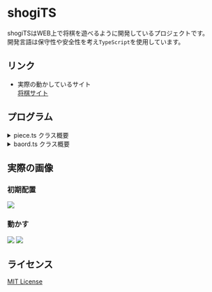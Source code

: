 # shogiTS
shogiTSはWEB上で将棋を遊べるように開発しているプロジェクトです。  
開発言語は保守性や安全性を考え`TypeScript`を使用しています。  
## リンク
 - 実際の動かしているサイト  
[将棋サイト](https://sanae.tokyo/tools/shogi/)

## プログラム

<details>
<summary>piece.ts クラス概要</summary>

### piece.ts
ここでは将棋の駒に関するクラスを定義しています。 
 - `boardSize`
    ボードサイズ(9*9マス)を格納します。
 - `partition`
    方向が切り替わったことを示す番兵です。 
 - `Position`
    駒の位置(行,列)を格納する型エイリアス`[number][number]`です。
 - `Direction`
    方向を指定することが出来る列挙型です。

 - `Piece`
    各駒の基底クラスです。
    - `public`メンバ
        - `isSente`
            駒の所有者は先手かどうかを格納します。  
            `undefined`の時所有者なしと判定されます。
        - `canPromotion`
            成ることが出来るクラスかを格納します。
        - `changePromotoionStatus():void`
            その駒を成らせます。  
            `canPromotion`が`false|undefined`の時`Error`を`throw`します。
        - `getIsPromoted():boolean`
            成っているかどうかを返します。
        - `setRefusePromotion():boolean`
        成ることを拒否します。  
        すでに拒否されていた場合`Error`を`throw`します。
        - `getRefusedPromotion():boolean`
            成ることを拒否したかどうかを返します。
        - `toString():string`
            駒の表示名を返します。
    - `abstruct`
        - `generateMovePositions`
            各駒が動ける位置を格納した配列を生成します。

    - `protected`メンバ
        - `isPromoted`
            成ったかどうかを格納します。
        - `refusedPromotion`
            成らないことを選択されたかを格納します。
        - `getLinearMovePotirions(Position,number,[Direction,Direction?][],boolean|undefined)`
            その駒が動くことのできる位置を配列で返します。  
            各引数の説明  
            1. 駒の位置`[行番号,列番号]`
            2. 何マス動くか。端まで動ける場合は`boardSize`を指定します。
            3. 方向を示します。
            4. 先手かどうかを指定します。

            `getLinearMovePositions([2, 3], 3, [[Direction.Up], [Direction.Down, Direction.Left]], true);`
            の時3マス上方向と左下に動くことが出来る。
 - `Air`  
    空白のクラスです。  
    `isSente`は`undefined`であり所有者はいません。  
    `toString`は空白を返します。  
    動ける位置を取得しようと`generateMovePositions`を呼び出した場合`Error`を`throw`します。
 - `King`  
    王将のクラスです。  
    `canPromotion`は`false`であり成ることはできません。  
    `toString`は`王`を返します。
    ![](pic/pieces/king.png)
 - `Rook`  
    飛車クラスです。
    `toString`は`飛`を返します。  
    成っている場合は`竜`を返します。
    ![](pic/pieces/rook1.png)
    ![](pic/pieces/rook2.png)
 - `Bishop`  
    角クラスです。
    `toString`は`角`を返します。  
    成っている場合は`龍`を返します。
    ![](pic/pieces/bishop.png)
    ![](pic/pieces/bishop2.png)
 - `Pawn`
    歩クラスです。    
    `toString`は`歩`を返します。  
    成っている場合は`と`を返します。
    ![](pic/pieces/pawn1.png)
    ![](pic/pieces/pawn2.png)
 - `Lance`
    香車クラスです。  
    `toString`は`香`を返します。
    ![](pic/pieces/lance1.png)
    ![](pic/pieces/lance2.png)
 - `Knight`
    香車クラスです。  
    `toString`は`桂`を返します。
    ![](pic/pieces/knight1.png)
    ![](pic/pieces/knight2.png)
 - `GoldGen`
    金クラスです。
    `canPromotion`は`false`であり成ることはできません。     
    `toString`は`金`を返します。
    ![](pic/pieces/goldgen.png)
 - `SilverGen`
    銀クラスです。
    `canPromotion`は`false`であり成ることはできません。     
    `toString`は`銀`を返します。
    ![](pic/pieces/silvergen1.png)
    ![](pic/pieces/silvergen2.png)

</details>

<details>
<summary>baord.ts クラス概要</summary>

### baord.ts
ここでは`Board`クラスを定義しており駒を動かしたりなどの機能を持っています。
- `matrix`
    駒を格納します。初期値はすべて`Air`がセットされます。
- `senteCapturedPieces`
    先手が確保した駒を格納します。初期値は[]です。
- `goteCapturedPieces`
    後手が確保した駒を格納します。初期値は[]です。
- `isSenteTurn`
    現在先手が指す番かを格納します。
- `isPromotionAllowed`
    成るかならないかを質問し`true`または`false`を返す関数です。
- `clearSet`
    すべてを`Air`オブジェクトで埋めます。
- `defaultSet`
    盤面を初期配置にします。
- `move`
    `[fromRow,fromCol]`から`[toRow,toCol]`へ駒を移動させます。  
    成功した時には`true`を返します。  
    動かそうとした駒が自分のでないときや障害物があるなどして移動させれないとき`false`を返します。
- `moveCapturedPiece`
    所持駒を盤面へ移動させます。
    成功時には`true`を、失敗した時`false`を返します。
- `goNext`
    指す番を切り替えます。

</details>

## 実際の画像
### 初期配置
![](pic/default.png)
### 動かす
![](pic/move1.png)
![](pic/move2.png)

## ライセンス
[MIT License](https://opensource.org/license/mit)
